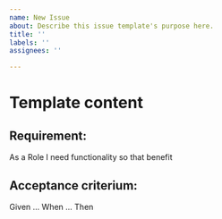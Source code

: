 ```yaml
---
name: New Issue
about: Describe this issue template's purpose here.
title: ''
labels: ''
assignees: ''

---
```


# Template content

## Requirement:
As a Role I need functionality so that benefit

## Acceptance criterium:
Given ... When ... Then
